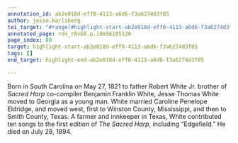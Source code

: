 ```yaml
---
annotation_id: ab2e018d-eff0-4113-a6d6-f3a6274d3f85
author: jesse.karlsberg
tei_target: "#range(#highlight-start-ab2e018d-eff0-4113-a6d6-f3a6274d3f85, #highlight-end-ab2e018d-eff0-4113-a6d6-f3a6274d3f85)"
annotated_page: rdx_r8vb8.p.idm56185120
page_index: 89
target: highlight-start-ab2e018d-eff0-4113-a6d6-f3a6274d3f85
tags: []
end_target: highlight-end-ab2e018d-eff0-4113-a6d6-f3a6274d3f85

---
```

Born in South Carolina on May 27, 1821 to father Robert White Jr. brother of *Sacred Harp* co-compiler Benjamin Franklin White, Jesse Thomas White moved to Georgia as a young man. White married Caroline Penelope Eldridge, and moved west, first to Winston County, Mississippi, and then to Smith County, Texas. A farmer and innkeeper in Texas, White contributed ten songs to the first edition of *The Sacred Harp*, including “Edgefield.” He died on July 28, 1894.